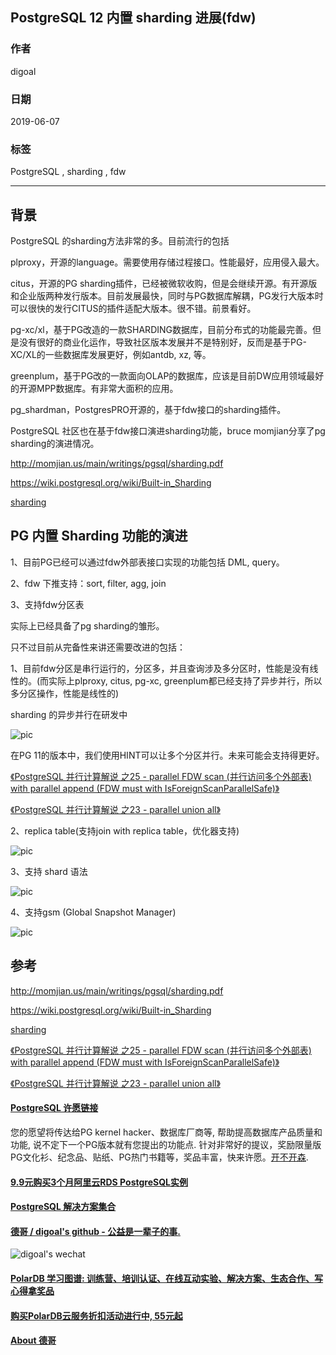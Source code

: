 ## PostgreSQL 12 内置 sharding 进展(fdw)  
                                                                                                                                                          
### 作者                                                                                                                                                          
digoal                                                                                                                                                          
                                                                                                                                                          
### 日期                                                                                                                                                          
2019-06-07                                                                                                                                                          
                                                                                                                                                          
### 标签                                                                                                                                                          
PostgreSQL , sharding , fdw   
                                                                         
----                                                                                                                                                    
                                                                                                                                                      
## 背景       
PostgreSQL 的sharding方法非常的多。目前流行的包括  
  
plproxy，开源的language。需要使用存储过程接口。性能最好，应用侵入最大。  
  
citus，开源的PG sharding插件，已经被微软收购，但是会继续开源。有开源版和企业版两种发行版本。目前发展最快，同时与PG数据库解耦，PG发行大版本时可以很快的发行CITUS的插件适配大版本。很不错。前景看好。  
  
pg-xc/xl，基于PG改造的一款SHARDING数据库，目前分布式的功能最完善。但是没有很好的商业化运作，导致社区版本发展并不是特别好，反而是基于PG-XC/XL的一些数据库发展更好，例如antdb, xz, 等。  
  
greenplum，基于PG改的一款面向OLAP的数据库，应该是目前DW应用领域最好的开源MPP数据库。有非常大面积的应用。  
  
pg_shardman，PostgresPRO开源的，基于fdw接口的sharding插件。  
  
PostgreSQL 社区也在基于fdw接口演进sharding功能，bruce momjian分享了pg sharding的演进情况。  
  
http://momjian.us/main/writings/pgsql/sharding.pdf  
  
https://wiki.postgresql.org/wiki/Built-in_Sharding  
  
[sharding](20190607_03_doc_001.pdf)  
  
## PG 内置 Sharding 功能的演进  
1、目前PG已经可以通过fdw外部表接口实现的功能包括  DML, query。   
  
2、fdw 下推支持：sort, filter, agg, join  
  
3、支持fdw分区表  
  
实际上已经具备了pg sharding的雏形。    
  
只不过目前从完备性来讲还需要改进的包括：  
  
1、目前fdw分区是串行运行的，分区多，并且查询涉及多分区时，性能是没有线性的。(而实际上plproxy, citus, pg-xc, greenplum都已经支持了异步并行，所以多分区操作，性能是线性的)  
  
sharding 的异步并行在研发中  
  
![pic](20190607_03_pic_002.jpg)  
  
在PG 11的版本中，我们使用HINT可以让多个分区并行。未来可能会支持得更好。  
  
[《PostgreSQL 并行计算解说 之25 - parallel FDW scan (并行访问多个外部表) with parallel append (FDW must with IsForeignScanParallelSafe)》](../201903/20190317_18.md)    
  
[《PostgreSQL 并行计算解说 之23 - parallel union all》](../201903/20190317_16.md)    
  
  
2、replica table(支持join with replica table，优化器支持)  
  
![pic](20190607_03_pic_003.jpg)  
  
3、支持 shard 语法   
  
![pic](20190607_03_pic_004.jpg)  
  
4、支持gsm (Global Snapshot Manager)  
  
![pic](20190607_03_pic_001.jpg)  
  
     
    
## 参考    
http://momjian.us/main/writings/pgsql/sharding.pdf  
  
https://wiki.postgresql.org/wiki/Built-in_Sharding  
  
[sharding](20190607_03_doc_001.pdf)  
  
[《PostgreSQL 并行计算解说 之25 - parallel FDW scan (并行访问多个外部表) with parallel append (FDW must with IsForeignScanParallelSafe)》](../201903/20190317_18.md)    
  
[《PostgreSQL 并行计算解说 之23 - parallel union all》](../201903/20190317_16.md)    
      
  
  
  
  
  
  
  
  
  
  
  
  
  
  
  
  
  
  
  
  
  
  
  
  
  
  
  
  
  
  
  
  
  
  
  
  
  
  
  
  
  
  
  
  
  
  
  
  
  
  
  
  
  
  
  
  
  
  
  
  
  
  
  
  
  
  
  
  
  
#### [PostgreSQL 许愿链接](https://github.com/digoal/blog/issues/76 "269ac3d1c492e938c0191101c7238216")
您的愿望将传达给PG kernel hacker、数据库厂商等, 帮助提高数据库产品质量和功能, 说不定下一个PG版本就有您提出的功能点. 针对非常好的提议，奖励限量版PG文化衫、纪念品、贴纸、PG热门书籍等，奖品丰富，快来许愿。[开不开森](https://github.com/digoal/blog/issues/76 "269ac3d1c492e938c0191101c7238216").  
  
  
#### [9.9元购买3个月阿里云RDS PostgreSQL实例](https://www.aliyun.com/database/postgresqlactivity "57258f76c37864c6e6d23383d05714ea")
  
  
#### [PostgreSQL 解决方案集合](https://yq.aliyun.com/topic/118 "40cff096e9ed7122c512b35d8561d9c8")
  
  
#### [德哥 / digoal's github - 公益是一辈子的事.](https://github.com/digoal/blog/blob/master/README.md "22709685feb7cab07d30f30387f0a9ae")
  
  
![digoal's wechat](../pic/digoal_weixin.jpg "f7ad92eeba24523fd47a6e1a0e691b59")
  
  
#### [PolarDB 学习图谱: 训练营、培训认证、在线互动实验、解决方案、生态合作、写心得拿奖品](https://www.aliyun.com/database/openpolardb/activity "8642f60e04ed0c814bf9cb9677976bd4")
  
  
#### [购买PolarDB云服务折扣活动进行中, 55元起](https://www.aliyun.com/activity/new/polardb-yunparter?userCode=bsb3t4al "e0495c413bedacabb75ff1e880be465a")
  
  
#### [About 德哥](https://github.com/digoal/blog/blob/master/me/readme.md "a37735981e7704886ffd590565582dd0")
  
